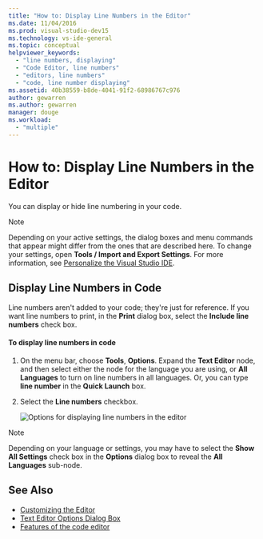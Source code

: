 ```yaml
---
title: "How to: Display Line Numbers in the Editor"
ms.date: 11/04/2016
ms.prod: visual-studio-dev15
ms.technology: vs-ide-general
ms.topic: conceptual
helpviewer_keywords:
  - "line numbers, displaying"
  - "Code Editor, line numbers"
  - "editors, line numbers"
  - "code, line number displaying"
ms.assetid: 40b38559-b8de-4041-91f2-68986767c976
author: gewarren
ms.author: gewarren
manager: douge
ms.workload:
  - "multiple"
---
```

# How to: Display Line Numbers in the Editor
You can display or hide line numbering in your code.

> [!NOTE]
> Depending on your active settings, the dialog boxes and menu commands that appear might differ from the ones that are described here. To change your settings, open **Tools / Import and Export Settings**. For more information, see [Personalize the Visual Studio IDE](../../ide/personalizing-the-visual-studio-ide.md).


## Display Line Numbers in Code
 Line numbers aren't added to your code; they're just for reference. If you want line numbers to print, in the **Print** dialog box, select the **Include line numbers** check box.

#### To display line numbers in code

1.  On the menu bar, choose **Tools**, **Options**. Expand the **Text Editor** node, and then select either the node for the language you are using, or **All Languages** to turn on line numbers in all languages. Or, you can type **line number** in the **Quick Launch** box.

2.  Select the **Line numbers** checkbox.

    ![Options for displaying line numbers in the editor](../../ide/reference/media/vs_displaylinenumbers.png "VS_DisplayLineNumbers")

> [!NOTE]
> Depending on your language or settings, you may have to select the **Show All Settings** check box in the **Options** dialog box to reveal the **All Languages** sub-node.


## See Also

- [Customizing the Editor](../../ide/customizing-the-editor.md)
- [Text Editor Options Dialog Box](../../ide/reference/text-editor-options-dialog-box.md)
- [Features of the code editor](../../ide/writing-code-in-the-code-and-text-editor.md)